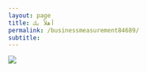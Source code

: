 ```yaml
---
layout: page
title: أهلاً بك
permalink: /businessmeasurement84689/
subtitle: ‎‎‎‎
---
```


<html>
<head>
   <link rel="shortcut icon" type="image/png" href="favicon.png">

</head>
<body>
  <img src="https://i.ibb.co/DfmznF7/mkyas3.png" />
</body>


</html>
  
